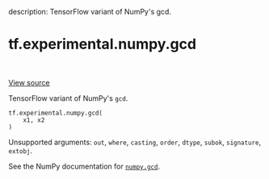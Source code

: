 description: TensorFlow variant of NumPy's gcd.

<div itemscope itemtype="http://developers.google.com/ReferenceObject">
<meta itemprop="name" content="tf.experimental.numpy.gcd" />
<meta itemprop="path" content="Stable" />
</div>

# tf.experimental.numpy.gcd

<!-- Insert buttons and diff -->

<table class="tfo-notebook-buttons tfo-api nocontent" align="left">

</table>

<a target="_blank" href="/code/stable/tensorflow/python/ops/numpy_ops/np_math_ops.py">View source</a>



TensorFlow variant of NumPy's `gcd`.

<pre class="devsite-click-to-copy prettyprint lang-py tfo-signature-link">
<code>tf.experimental.numpy.gcd(
    x1, x2
)
</code></pre>



<!-- Placeholder for "Used in" -->

Unsupported arguments: `out`, `where`, `casting`, `order`, `dtype`, `subok`, `signature`, `extobj`.

See the NumPy documentation for [`numpy.gcd`](https://numpy.org/doc/1.16/reference/generated/numpy.gcd.html).